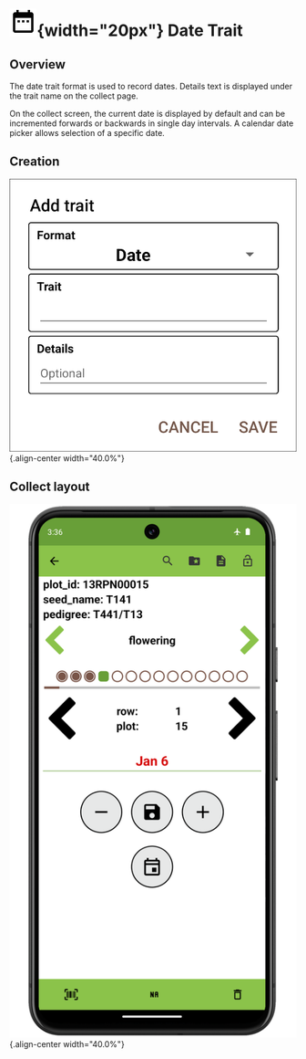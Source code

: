 ![date](/_static/icons/formats/calendar-range.png){width="20px"} Date Trait
===========================================================================

Overview
--------

The date trait format is used to record dates. Details text is displayed
under the trait name on the collect page.

On the collect screen, the current date is displayed by default and can
be incremented forwards or backwards in single day intervals. A calendar
date picker allows selection of a specific date.

Creation
--------

![](/_static/images/traits/formats/create_date.png){.align-center
width="40.0%"}

Collect layout
--------------

![](/_static/images/traits/formats/collect_date_framed.png){.align-center
width="40.0%"}
